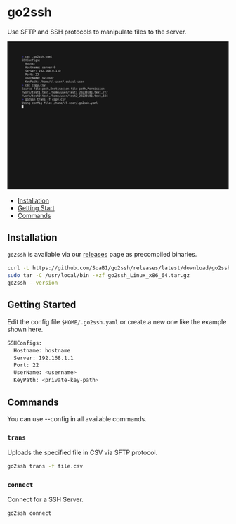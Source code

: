# go2ssh

Use SFTP and SSH protocols to manipulate files to the server.

![](./exmaple.gif)

- [Installation](#Installation)
- [Getting Start](#Getting-Started)
- [Commands](#commands)


## Installation

`go2ssh` is available via our [releases](https://github.com/SoaB1/go2ssh/releases/latest) page as precompiled binaries.
```sh
curl -L https://github.com/SoaB1/go2ssh/releases/latest/download/go2ssh_Linux_x86_64.tar.gz -O
sudo tar -C /usr/local/bin -xzf go2ssh_Linux_x86_64.tar.gz
go2ssh --version
```

## Getting Started

Edit the config file `$HOME/.go2ssh.yaml` or create a new one like the example shown here.
``` sh
SSHConfigs:
  Hostname: hostname
  Server: 192.168.1.1
  Port: 22
  UserName: <username>
  KeyPath: <private-key-path>
```

## Commands
You can use --config in all available commands.

### `trans`
Uploads the specified file in CSV via SFTP protocol.
``` sh
go2ssh trans -f file.csv
```

### `connect`
Connect for a SSH Server.
``` sh
go2ssh connect
```